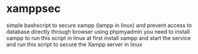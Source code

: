 # xamppsec

simple bashscript to secure xampp (lampp in linux) and prevent access to database directly through browser using phpmyadmin
you need to install xampp to run this script in linux 
at first install xampp and start the service and run this script to secure the Xampp server in linux 
